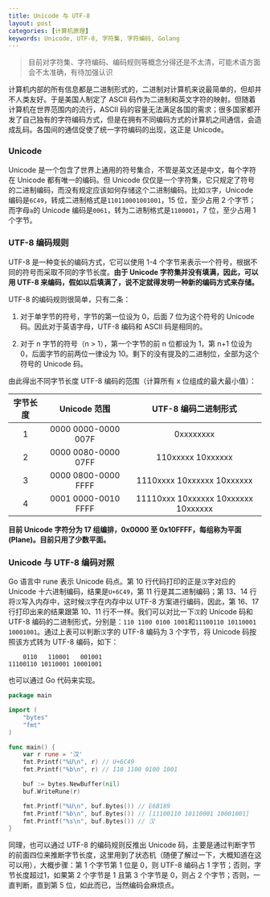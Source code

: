 ```yaml
---
title: Unicode 与 UTF-8
layout: post
categories: [计算机原理]
keywords: Unicode, UTF-8, 字符集, 字符编码, Golang
---
```


> 目前对字符集、字符编码、编码规则等概念分得还是不太清，可能术语方面会不太准确，有待加强认识

计算机内部的所有信息都是二进制形式的，二进制对计算机来说最简单的，但却并不人类友好。于是美国人制定了 ASCII 码作为二进制和英文字符的映射。但随着计算机在世界范围内的流行，ASCII 码的容量无法满足各国的需求；很多国家都开发了自己独有的字符编码方式，但是在拥有不同编码方式的计算机之间通信，会造成乱码。各国间的通信促使了统一字符编码的出现，这正是 Unicode。

### Unicode

Unicode 是一个包含了世界上通用的符号集合，不管是英文还是中文，每个字符在 Unicode 都有唯一的编码。但 Unicode 仅仅是一个字符集，它只规定了符号的二进制编码，而没有规定应该如何存储这个二进制编码。比如`汉`字，Unicode 编码是`6C49`，转成二进制格式是`110110001001001`，15 位，至少占用 2 个字节；而字母`a`的 Unicode 编码是`0061`，转为二进制格式是`1100001`，7 位，至少占用 1 个字节。

### UTF-8 编码规则

UTF-8 是一种变长的编码方式，它可以使用 1-4 个字节来表示一个符号，根据不同的符号而采取不同的字节长度。**由于 Unicode 字符集并没有填满，因此，可以用 UTF-8 来编码，假如以后填满了，说不定就得发明一种新的编码方式来存储。**

UTF-8 的编码规则很简单，只有二条：

1.  对于单字节的符号，字节的第一位设为 0，后面 7 位为这个符号的 Unicode 码。因此对于英语字母，UTF-8 编码和 ASCII 码是相同的。

2.  对于 n 字节的符号（n > 1），第一个字节的前 n 位都设为 1，第 n+1 位设为 0，后面字节的前两位一律设为 10。剩下的没有提及的二进制位，全部为这个符号的 Unicode 码。

由此得出不同字节长度 UTF-8 编码的范围（计算所有 x 位组成的最大最小值）：

| 字节长度 | Unicode 范围 | UTF-8 编码二进制形式 |
| :--: | :--: | :--: |
| 1 | 0000 0000-0000 007F | 0xxxxxxxx |
| 2 | 0000 0080-0000 07FF | 110xxxxx 10xxxxxx |
| 3 | 0000 0800-0000 FFFF | 1110xxxx 10xxxxxx 10xxxxxx |
| 4 | 0001 0000-0010 FFFF | 11110xxx 10xxxxxx 10xxxxxx 10xxxxxx |

**目前 Unicode 字符分为 17 组编排，0x0000 至 0x10FFFF，每组称为平面(Plane)。目前只用了少数平面。**

### Unicode 与 UTF-8 编码对照

Go 语言中 rune 表示 Unicode 码点。第 10 行代码打印的正是`汉`字对应的 Unicode 十六进制编码，结果是`U+6C49`，第 11 行是其二进制编码；第 13、14 行将`汉`写入内存中，这时候`汉`字在内存中以 UTF-8 方案进行编码，因此，第 16、17 行打印出来的结果跟第 10、11 行不一样。我们可以对比一下`汉`的 Unicode 码和 UTF-8 编码的二进制形式，分别是：`110 1100 0100 1001`和`11100110 10110001 10001001`。通过上表可以判断`汉`字的 UTF-8 编码为 3 个字节，将 Unicode 码按照该方式转为 UTF-8 编码，如下：
 
 
```
    0110   110001   001001
11100110 10110001 10001001
```
 
 
也可以通过 Go 代码来实现。


```go
package main

import (
	"bytes"
	"fmt"
)

func main() {
	var r rune = '汉'
	fmt.Printf("%U\n", r) // U+6C49
	fmt.Printf("%b\n", r) // 110 1100 0100 1001

	buf := bytes.NewBuffer(nil)
	buf.WriteRune(r)

	fmt.Printf("%U\n", buf.Bytes()) // E6B189
	fmt.Printf("%b\n", buf.Bytes()) // [11100110 10110001 10001001]
	fmt.Printf("%s\n", buf.Bytes()) // 汉
}
```


同理，也可以通过 UTF-8 的编码规则反推出 Unicode 码，主要是通过判断字节的前面四位来推断字节长度，这里用到了状态机（随便了解过一下，大概知道在这可以用），大概步骤：第 1 个字节第 1 位是 0，则 UTF-8 编码占 1 字节；否则，字节长度超过1，如果第 2 个字节是 1 且第 3 个字节是 0，则占 2 个字节；否则，一直判断，直到第 5 位，如此而已，当然编码会麻烦点。
